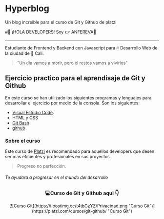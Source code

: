 # Hyperblog
Un blog increíble para el curso de Git y Github de platzi


#👋 ¡HOLA DEVELOPERS! Soy 👉 ANFEREVA💪

------------
Estudiante de Frontend y Backend con Javascript para 🖱 Desarrollo Web de la ciudad de 🕍 Cali.
> "Un dia vamos a morir, pero el restos vamos a vivirlos"

## Ejercicio practico para el aprendisaje de Git y Github
En este curso se han utilizado los siguientes programas y lenguajes para desarrollar el ejercicio por medio de la consola. Son los siguientes:
- [Visual Estudio Code][3].
- HTML y CSS
- [Git Bash][2]
- [github][1]

[1]: https://github.com/ "Github.com"
[2]: https://git-scm.com/downloads " GIT BASH"
[3]: https://code.visualstudio.com/ "Visual Estudio code"

### Sobre el curso
Este curso de [Platzi][4] es recomendado para aquellos developers que desen ser mas eficientes y profesionales en sus proyectos.

[4]: http://platzi.com "Platzi "

> Progreso no perfección.

###### Te ayudara a progresar en el mundo del desarrollo


### <center>💻Curso de Git y Github aqui 👇</center>
<center > [![Curso Git](https://i.postimg.cc/t4tbGzYZ/Privacidad.png "Curso Git")](https://platzi.com/cursos/git-github/ "Curso Git")</center>
